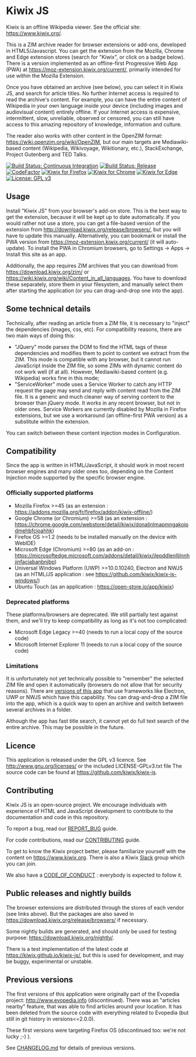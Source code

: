 # Kiwix JS

Kiwix is an offline Wikipedia viewer. See the official site: https://www.kiwix.org/.

This is a ZIM archive reader for browser extensions or add-ons, developed in HTML5/Javascript. You can get the extension from the Mozilla,
Chrome and Edge extension stores (search for "Kiwix", or click on a badge below). There is a version implemented as an offline-first
Progressive Web App (PWA) at https://moz-extension.kiwix.org/current/, primarily intended for use within the Mozilla Extension.

Once you have obtained an archive (see below), you can select it in Kiwix JS, and search for article titles. No further Internet access is required to
read the archive's content. For example, you can have the entire content of Wikipedia in your own language inside your device (including images and
audiovisual content) entirely offline. If your Internet access is expensive, intermittent, slow, unreliable, observed or censored, you can still have
access to this amazing repository of knowledge, information and culture.

The reader also works with other content in the OpenZIM format: https://wiki.openzim.org/wiki/OpenZIM, but our main targets are Mediawiki-based
content (Wikipedia, Wikivoyage, Wikitionary, etc.), StackExchange, Project Gutenberg and TED Talks.

[![Build Status: Continuous Integration](https://github.com/kiwix/kiwix-js/workflows/CI/badge.svg?query=branch%3Amaster)](https://github.com/kiwix/kiwix-js/actions?query=branch%3Amaster)
[![Build Status: Release](https://github.com/kiwix/kiwix-js/workflows/Release/badge.svg?query=branch%3Amaster)](https://github.com/kiwix/kiwix-js/actions?query=branch%3Amaster)
[![CodeFactor](https://www.codefactor.io/repository/github/kiwix/kiwix-js/badge)](https://www.codefactor.io/repository/github/kiwix/kiwix-js)
[![Kiwix for Firefox](https://img.shields.io/amo/v/kiwix-offline?label=Kiwix%20for%20Firefox)](https://addons.mozilla.org/fr/firefox/addon/kiwix-offline/)
[![Kiwix for Chrome](https://img.shields.io/chrome-web-store/v/donaljnlmapmngakoipdmehbfcioahhk?label=Kiwix%20for%20Chrome)](https://chrome.google.com/webstore/detail/kiwix/donaljnlmapmngakoipdmehbfcioahhk)
[![Kiwix for Edge](https://img.shields.io/badge/dynamic/json?label=Kiwix%20for%20Edge&prefix=v&query=%24.version&url=https%3A%2F%2Fmicrosoftedge.microsoft.com%2Faddons%2Fgetproductdetailsbycrxid%2Fjlepddlenlljlnnhjinfaciabanbnjbp)](https://microsoftedge.microsoft.com/addons/detail/kiwix/jlepddlenlljlnnhjinfaciabanbnjbp)
[![License: GPL v3](https://img.shields.io/badge/License-GPLv3-blue.svg)](https://www.gnu.org/licenses/gpl-3.0)

## Usage

Install "Kiwix JS" from your browser's add-on store. This is the best way to get the extension, because it will be kept up to date automatically. If
you would rather not use a store, you can get a file-based version of the extension from http://download.kiwix.org/release/browsers/, but you will
have to update this manually. Alternatively, you can bookmark or install the PWA version from https://moz-extension.kiwix.org/current/ (it will
auto-update). To install the PWA in Chromium browsers, go to Settings -> Apps -> Install this site as an app.

Additionally, the app requires ZIM archives that you can download from https://download.kiwix.org/zim/ or
https://wiki.kiwix.org/wiki/Content_in_all_languages. You have to download these separately, store them in your filesystem, and manually select them
after starting the application (or you can drag-and-drop one into the app).

## Some technical details

Technically, after reading an article from a ZIM file, it is necessary to "inject" the dependencies (images, css, etc). For compatibility reasons,
there are two main ways of doing this:

- "JQuery" mode parses the DOM to find the HTML tags of these dependencies and modifies them to point to content we extract from the ZIM. This mode
is compatible with any browser, but it cannot run JavaScript inside the ZIM file, so some ZIMs with dynamic content do not work well (if at all).
However, Mediawiki-based content (e.g. Wikipedia) works fine in this mode;
- "ServiceWorker" mode uses a Service Worker to catch any HTTP request the page may send and reply with content read from the ZIM file. It is a
generic and much cleaner way of serving content to the browser than jQuery mode. It works in any recent browser, but not in older ones. Service
Workers are currently disabled by Mozilla in Firefox extensions, but we use a workaround (an offline-first PWA version) as a substitute within
the extension.

You can switch between these content injection modes in Configuration.

## Compatibility

Since the app is written in HTML/JavaScript, it should work in most recent browser engines and many older ones too, depending on the Content
Injection mode supported by the specific browser engine.

### Officially supported platforms

- Mozilla Firefox >=45 (as an extension : https://addons.mozilla.org/fr/firefox/addon/kiwix-offline/)
- Google Chrome (or Chromium) >=58 (as an extension : https://chrome.google.com/webstore/detail/kiwix/donaljnlmapmngakoipdmehbfcioahhk)
- Firefox OS >=1.2 (needs to be installed manually on the device with WebIDE)
- Microsoft Edge (Chromium) >=80 (as an add-on : https://microsoftedge.microsoft.com/addons/detail/kiwix/jlepddlenlljlnnhjinfaciabanbnjbp)
- Universal Windows Platform (UWP) >=10.0.10240, Electron and NWJS (as an HTML/JS application : see https://github.com/kiwix/kiwix-js-windows/)
- Ubuntu Touch (as an application : https://open-store.io/app/kiwix)

### Deprecated platforms

These platforms/browsers are deprecated. We still partially test against them, and we'll try to keep compatibility as long as it's not too complicated:

- Microsoft Edge Legacy >=40 (needs to run a local copy of the source code)
- Microsoft Internet Explorer 11 (needs to run a local copy of the source code)

### Limitations

It is unfortunately not yet technically possible to "remember" the selected ZIM file and open it automatically (browsers do not allow that for
security reasons). There are [versions of this app](https://www.kiwix.org/en/download/) that use frameworks like Electron, UWP or NWJS which have
this capability. You can drag-and-drop a ZIM file into the app, which is a quick way to open an archive and switch between several archives in a
folder.

Although the app has fast title search, it cannot yet do full text search of the entire archive. This may be possible in the future.

## Licence

This application is released under the GPL v3 licence. See http://www.gnu.org/licenses/ or the included LICENSE-GPLv3.txt file
The source code can be found at https://github.com/kiwix/kiwix-js.

## Contributing

Kiwix JS is an open-source project. We encourage individuals with experience of HTML and JavaScript development to contribute to the documentation and code in this repository.

To report a bug, read our [REPORT_BUG](REPORT_BUG.md) guide.

For code contributions, read our [CONTRIBUTING](CONTRIBUTING.md) guide.

To get to know the Kiwix project better, please familiarize yourself with the content on https://www.kiwix.org. There is also a Kiwix [Slack](https://join.slack.com/t/kiwixoffline/shared_invite/enQtOTUyMTg4NzMxMTM4LTU0MzYyZDliYjdmMDYzYWMzNDA0MDc4MWE5OGM0ODFhYjAxNWIxMjVjZTU4MTkyODJlZWFkMmQ2YTZkYTUzZDY) group which you can join.

We also have a [CODE_OF_CONDUCT](CODE_OF_CONDUCT.md) : everybody is expected to follow it.

## Public releases and nightly builds

The browser extensions are distributed through the stores of each vendor (see links above). But the packages are also saved in https://download.kiwix.org/release/browsers/ if necessary.

Some nightly builds are generated, and should only be used for testing purpose: https://download.kiwix.org/nightly/.

There is a test implementation of the latest code at https://kiwix.github.io/kiwix-js/, but this is used for development, and may be buggy,
experimental or unstable.

## Previous versions

The first versions of this application were originally part of the Evopedia project: http://www.evopedia.info (discontinued). There was an "articles nearby" feature, that was able to find articles around your location. It has been deleted from the source code with everything related to Evopedia (but still in git history in versions<=2.0.0).

These first versions were targeting Firefox OS (discontinued too: we're not lucky ;-) ).

See [CHANGELOG.md](CHANGELOG.md) for details of previous versions.
